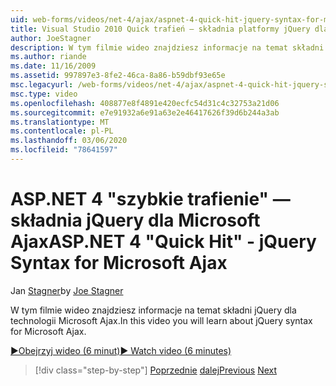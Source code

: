 ```yaml
---
uid: web-forms/videos/net-4/ajax/aspnet-4-quick-hit-jquery-syntax-for-microsoft-ajax
title: Visual Studio 2010 Quick trafień — składnia platformy jQuery dla technologii Microsoft Ajax | Microsoft Docs
author: JoeStagner
description: W tym filmie wideo znajdziesz informacje na temat składni jQuery dla technologii Microsoft Ajax.
ms.author: riande
ms.date: 11/16/2009
ms.assetid: 997897e3-8fe2-46ca-8a86-b59dbf93e65e
msc.legacyurl: /web-forms/videos/net-4/ajax/aspnet-4-quick-hit-jquery-syntax-for-microsoft-ajax
msc.type: video
ms.openlocfilehash: 408877e8f4891e420ecfc54d31c4c32753a21d06
ms.sourcegitcommit: e7e91932a6e91a63e2e46417626f39d6b244a3ab
ms.translationtype: MT
ms.contentlocale: pl-PL
ms.lasthandoff: 03/06/2020
ms.locfileid: "78641597"
---
```

# <a name="aspnet-4-quick-hit---jquery-syntax-for-microsoft-ajax"></a><span data-ttu-id="b38b9-103">ASP.NET 4 "szybkie trafienie" — składnia jQuery dla Microsoft Ajax</span><span class="sxs-lookup"><span data-stu-id="b38b9-103">ASP.NET 4 "Quick Hit" - jQuery Syntax for Microsoft Ajax</span></span>

<span data-ttu-id="b38b9-104">Jan [Stagner](https://github.com/JoeStagner)</span><span class="sxs-lookup"><span data-stu-id="b38b9-104">by [Joe Stagner](https://github.com/JoeStagner)</span></span>

<span data-ttu-id="b38b9-105">W tym filmie wideo znajdziesz informacje na temat składni jQuery dla technologii Microsoft Ajax.</span><span class="sxs-lookup"><span data-stu-id="b38b9-105">In this video you will learn about jQuery syntax for Microsoft Ajax.</span></span> 

[<span data-ttu-id="b38b9-106">&#9654;Obejrzyj wideo (6 minut)</span><span class="sxs-lookup"><span data-stu-id="b38b9-106">&#9654; Watch video (6 minutes)</span></span>](https://channel9.msdn.com/Blogs/ASP-NET-Site-Videos/aspnet-4-quick-hit-jquery-syntax-for-microsoft-ajax)

> [!div class="step-by-step"]
> <span data-ttu-id="b38b9-107">[Poprzednie](aspnet-4-quick-hit-the-scriptloader.md)
> [dalej](aspnet-4-quick-hit-ajax-data-templates.md)</span><span class="sxs-lookup"><span data-stu-id="b38b9-107">[Previous](aspnet-4-quick-hit-the-scriptloader.md)
[Next](aspnet-4-quick-hit-ajax-data-templates.md)</span></span>
